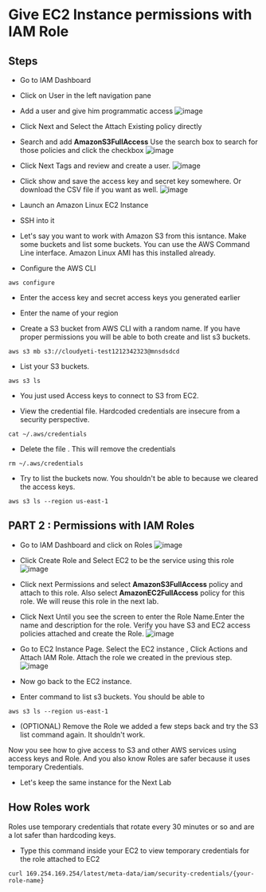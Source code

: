 # Give EC2 Instance permissions with IAM Role


## Steps
- Go to IAM Dashboard
- Click on User in the left navigation pane
- Add a user and give him programmatic access
![image](https://user-images.githubusercontent.com/22568316/52908358-814c4380-3242-11e9-8283-bc449a588e60.png)
- Click Next and Select the Attach Existing policy directly 
- Search and add **AmazonS3FullAccess**  Use the search box to search for those policies and click the checkbox
![image](https://user-images.githubusercontent.com/22568316/52908368-d25c3780-3242-11e9-86a0-d0c0f590e798.png)

- Click Next Tags and review and create a user. 
![image](https://user-images.githubusercontent.com/22568316/52908385-1fd8a480-3243-11e9-9873-fa0e903bc82d.png)

- Click show and save the access key and secret key somewhere. Or download the CSV file if you want as well. 
![image](https://user-images.githubusercontent.com/22568316/52908451-1ac82500-3244-11e9-9562-52911735583f.png)



- Launch an Amazon Linux EC2 Instance
- SSH into it 
- Let's say you want to work with Amazon S3 from this isntance. Make some buckets and list some buckets. You can use the AWS Command Line interface. Amazon Linux AMI has this installed already. 
- Configure the AWS CLI
```console
aws configure
```
- Enter the access key and secret access keys you generated earlier 

- Enter the name of your region
- Create a S3 bucket from AWS CLI with a random name. If you have proper permissions you will be able to both create and list s3 buckets.
```console
aws s3 mb s3://cloudyeti-test1212342323@mnsdsdcd
```

- List your S3 buckets. 
```
aws s3 ls
```

- You just used Access keys to connect to S3 from EC2. 

- View the credential file. Hardcoded credentials are insecure from a security perspective. 
```
cat ~/.aws/credentials
```
- Delete the file . This will remove the credentials
```
rm ~/.aws/credentials
```

- Try to list the buckets now. You shouldn't be able to because we cleared the access keys. 
```console
aws s3 ls --region us-east-1
```

## PART 2 : Permissions with IAM Roles
- Go to IAM Dashboard and click on Roles 
![image](https://user-images.githubusercontent.com/22568316/52908460-3fbc9800-3244-11e9-933c-0e686380cb5c.png)

- Click Create Role and Select EC2 to be the service using this role
![image](https://user-images.githubusercontent.com/22568316/52908469-5e229380-3244-11e9-8699-2be4c3df60c8.png)

- Click next Permissions and select **AmazonS3FullAccess** policy and attach to this role. Also select **AmazonEC2FullAccess** policy for this role. We will reuse this role in the next lab.
- Click Next Until you see the screen to enter the Role Name.Enter the name and description for the role.  Verify you have S3 and EC2 access policies attached and create the Role. 
![image](https://user-images.githubusercontent.com/22568316/52908497-046e9900-3245-11e9-89d5-93e383ec74d0.png)

- Go to EC2 Instance Page. Select the EC2 instance , Click Actions and Attach IAM Role. Attach the role we created in the previous step. 
![image](https://user-images.githubusercontent.com/22568316/52908517-76df7900-3245-11e9-91f1-ac59869d00f8.png)

- Now go back to the EC2 instance. 
- Enter command to list s3 buckets. You should be able to 
```console
aws s3 ls --region us-east-1
```
- (OPTIONAL) Remove the Role we added a few steps back and try the S3 list command again. It shouldn't work.

Now you see how to give access to S3 and other AWS services using access keys and Role. And you also know Roles are safer because it uses temporary Credentials. 

- Let's keep the same instance for the Next Lab





## How Roles work
Roles use temporary credentials that rotate every 30 minutes or so and are a lot safer than hardcoding keys. 

- Type this command inside your EC2 to view temporary credentials for the role attached to EC2
```console
curl 169.254.169.254/latest/meta-data/iam/security-credentials/{your-role-name}
```
```
